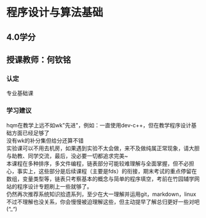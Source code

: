 # 程序设计与算法基础 
## 4.0学分
## 授课教师：何钦铭

### 认定
专业基础课

### 学习建议
hqm在教学上远不如wk"先进"，例如：一直使用dev-c++，但在教学程序设计基础方面已经足够了  
没有wk的补分集但给分还算不错  
实验课可以不用去机房，如果遇到实验不太会做，来不及做纯属正常现象，请大胆与助教、同学交流，最后，没必要一切都追求完美~  
本课程在多种排序，多文件编程，链表部分可能较难理解与全面掌握，但不必担心，事实上，这些部分是后续课程（主要是fds）的衔接，期末考试的重点停留在数组，变量类型等，链表只考察基本的概念与简单的程序填空，考前在竹园辅学网站的程序设计专题刷上一些就够了。  
仍然再次推荐系统知识拾遗系列，至少在大一理解并运用git，markdown，linux
不过不理解也没关系，你会慢慢被迫理解这些，但主动提早了解总归更好一些对吧(*^_^*)  